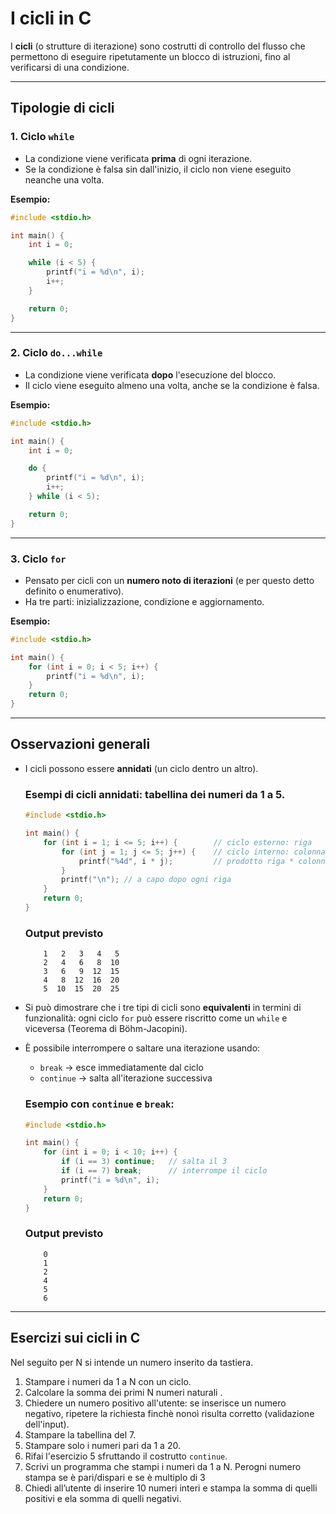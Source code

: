 # I cicli in C

I **cicli** (o strutture di iterazione) sono costrutti di controllo del
flusso che permettono di eseguire ripetutamente un blocco di istruzioni,
fino al verificarsi di una condizione.

------------------------------------------------------------------------

## Tipologie di cicli

### 1. Ciclo `while`

-   La condizione viene verificata **prima** di ogni iterazione.
-   Se la condizione è falsa sin dall'inizio, il ciclo non viene
    eseguito neanche una volta.

**Esempio:**

``` c
#include <stdio.h>

int main() {
    int i = 0;

    while (i < 5) {
        printf("i = %d\n", i);
        i++;
    }

    return 0;
}
```

------------------------------------------------------------------------

### 2. Ciclo `do...while`

-   La condizione viene verificata **dopo** l'esecuzione del blocco.
-   Il ciclo viene eseguito almeno una volta, anche se la condizione è
    falsa.

**Esempio:**

``` c
#include <stdio.h>

int main() {
    int i = 0;

    do {
        printf("i = %d\n", i);
        i++;
    } while (i < 5);

    return 0;
}
```

------------------------------------------------------------------------

### 3. Ciclo `for`

-   Pensato per cicli con un **numero noto di iterazioni** (e per questo detto definito o enumerativo).
-   Ha tre parti: inizializzazione, condizione e aggiornamento.

**Esempio:**

``` c
#include <stdio.h>

int main() {
    for (int i = 0; i < 5; i++) {
        printf("i = %d\n", i);
    }
    return 0;
}
```

------------------------------------------------------------------------

## Osservazioni generali

-   I cicli possono essere **annidati** (un ciclo dentro un altro).
    
    ### Esempi di cicli annidati: tabellina dei numeri da 1 a 5.

    ``` c
    #include <stdio.h>

    int main() {
        for (int i = 1; i <= 5; i++) {        // ciclo esterno: riga
            for (int j = 1; j <= 5; j++) {    // ciclo interno: colonna
                printf("%4d", i * j);         // prodotto riga * colonna
            }
            printf("\n"); // a capo dopo ogni riga
        }
        return 0;
    }
    ```
    ### Output previsto 
    ```
        1   2   3   4   5
        2   4   6   8  10
        3   6   9  12  15
        4   8  12  16  20
        5  10  15  20  25
    ```
-   Si può dimostrare che i tre tipi di cicli sono **equivalenti** in termini di funzionalità:
    ogni ciclo `for` può essere riscritto come un `while` e viceversa (Teorema di Böhm-Jacopini).
-   È possibile interrompere o saltare una iterazione usando:
    -   `break` → esce immediatamente dal ciclo
    -   `continue` → salta all'iterazione successiva

    ### Esempio con `continue` e `break`:

    ``` c
    #include <stdio.h>

    int main() {
        for (int i = 0; i < 10; i++) {
            if (i == 3) continue;   // salta il 3
            if (i == 7) break;      // interrompe il ciclo
            printf("i = %d\n", i);
        }
        return 0;
    }
    ```
    ### Output previsto 
    ```
        0
        1
        2
        4
        5
        6
    ```
------------------------------------------------------------------------

## Esercizi sui cicli in C
Nel seguito per N si intende un numero inserito da tastiera.
1.  Stampare i numeri da 1 a N con un ciclo.
2.  Calcolare la somma dei primi N numeri naturali .
3.  Chiedere un numero positivo all'utente: se inserisce un numero
    negativo, ripetere la richiesta finchè nonoì risulta corretto (validazione dell'input).
4.  Stampare la tabellina del 7.
5.  Stampare solo i numeri pari da 1 a 20.
6.  Rifai l'esercizio 5 sfruttando il costrutto `continue`.
7.  Scrivi un programma che stampi i numeri da 1 a N. Perogni numero stampa se è pari/dispari 
    e se è multiplo di 3
8.  Chiedi all’utente di inserire 10 numeri interi e stampa la somma di quelli positivi e ela somma
    di quelli negativi.